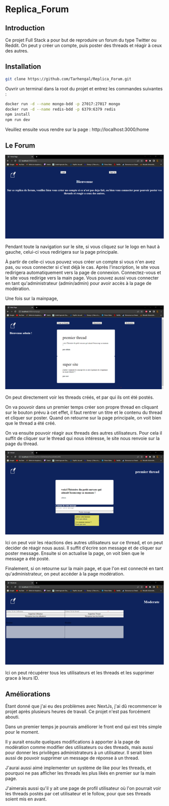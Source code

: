 # Replica_Forum

## Introduction

Ce projet Full Stack a pour but de reproduire un forum du type Twitter ou Reddit.
On peut y créer un compte, puis poster des threads et réagir à ceux des autres.

## Installation 

```bash
git clone https://github.com/Tarhengal/Replica_Forum.git
```

Ouvrir un terminal dans la root du projet et entrez les commandes suivantes :

```bash
docker run -d --name mongo-bdd -p 27017:27017 mongo
docker run -d --name redis-bdd -p 6379:6379 redis
npm install
npm run dev
```
Veuillez ensuite vous rendre sur la page : http://localhost:3000/home

## Le Forum 

![](public/images/homepage.png)

Pendant toute la navigation sur le site, si vous cliquez sur le logo en haut à gauche, celui-ci vous redirigera sur la page principale.

À partir de celle-ci vous pouvez vous créer un compte si vous n'en avez pas, ou vous connecter si c'est déjà le cas.
Après l'inscription, le site vous redirigera automatiquement vers la page de connexion.
Connectez-vous et le site vous redirige vers la main page.
Vous pouvez aussi vous connecter en tant qu'administrateur (admin/admin) pour avoir accès à la page de modération.

Une fois sur la mainpage, 

![](public/images/mainpage.png)

On peut directement voir les threads créés, et par qui ils ont été postés.

On va pouvoir dans un premier temps créer son propre thread en cliquant sur le bouton prévu à cet effet,
il faut rentrer un titre et le contenu du thread et cliquer sur poster.
Quand on retourne sur la page principale, on voit bien que le thread a été créé.

On va ensuite pouvoir réagir aux threads des autres utilisateurs. Pour cela il suffit de cliquer sur le thread qui nous intéresse, le site nous renvoie sur la page du thread.

![](public/images/thread.png)

Ici on peut voir les réactions des autres utilisateurs sur ce thread, et on peut decider de réagir nous aussi.
Il suffit d'écrire son message et de cliquer sur poster message.
Ensuite si on actualise la page, on voit bien que le message a été posté.

Finalement, si on retourne sur la main page, et que l'on est connecté en tant qu'administrateur, on peut accéder à la page modération.

![](public/images/moderate.png)

Ici on peut récupérer tous les utilisateurs et les threads et les supprimer grace à leurs ID.

## Améliorations

Étant donné que j'ai eu des problèmes avec NextJs, j'ai dû recommencer le projet après plusieurs heures de travail. Ce projet n'est pas forcément abouti.

Dans un premier temps je pourrais améliorer le front end qui est très simple pour le moment.

Il y aurait ensuite quelques modifications à apporter à la page de modération comme modifier des utilisateurs ou des threads, mais aussi pour donner les privilèges administrateurs à un utilisateur. Il serait bien aussi de pouvoir supprimer un message de réponse à un thread.

J'aurai aussi aimé implementer un système de like pour les threads, et pourquoi ne pas afficher les threads les plus likés en premier sur la main page.

J'aimerais aussi qu'il y ait une page de profil utilisateur où l'on pourrait voir les threads postés par cet utilisateur et le follow, pour que ses threads soient mis en avant.
